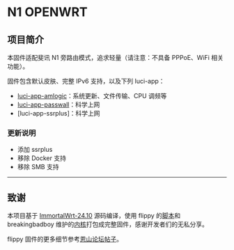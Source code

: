 # N1 OPENWRT

## 项目简介

本固件适配斐讯 N1 旁路由模式，追求轻量（请注意：不具备 PPPoE、WiFi 相关功能）。

固件包含默认皮肤、完整 IPv6 支持，以及下列 luci-app：

- [luci-app-amlogic](https://github.com/ophub/luci-app-amlogic)：系统更新、文件传输、CPU 调频等
- [luci-app-passwall](https://github.com/xiaorouji/openwrt-passwall)：科学上网
- [luci-app-ssrplus]：科学上网

### 更新说明

- 添加 ssrplus
- 移除 Docker 支持
- 移除 SMB 支持

***

## 致谢

本项目基于 [ImmortalWrt-24.10](https://github.com/immortalwrt/immortalwrt/tree/openwrt-24.10) 源码编译，使用 flippy 的[脚本](https://github.com/unifreq/openwrt_packit)和 breakingbadboy 维护的[内核](https://github.com/breakingbadboy/OpenWrt/releases/tag/kernel_stable)打包成完整固件，感谢开发者们的无私分享。

flippy 固件的更多细节参考[恩山论坛帖子](https://www.right.com.cn/forum/thread-4076037-1-1.html)。
